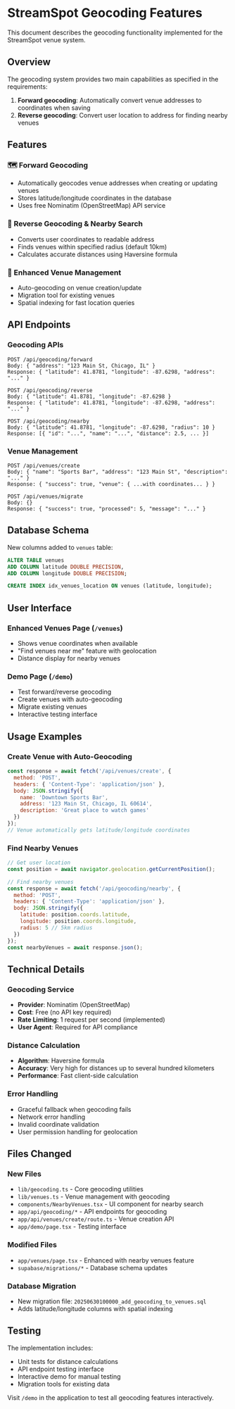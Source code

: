 # StreamSpot Geocoding Features

This document describes the geocoding functionality implemented for the StreamSpot venue system.

## Overview

The geocoding system provides two main capabilities as specified in the requirements:
1. **Forward geocoding**: Automatically convert venue addresses to coordinates when saving
2. **Reverse geocoding**: Convert user location to address for finding nearby venues

## Features

### 🗺️ Forward Geocoding
- Automatically geocodes venue addresses when creating or updating venues
- Stores latitude/longitude coordinates in the database
- Uses free Nominatim (OpenStreetMap) API service

### 📍 Reverse Geocoding & Nearby Search
- Converts user coordinates to readable address
- Finds venues within specified radius (default 10km)
- Calculates accurate distances using Haversine formula

### 🏢 Enhanced Venue Management
- Auto-geocoding on venue creation/update
- Migration tool for existing venues
- Spatial indexing for fast location queries

## API Endpoints

### Geocoding APIs
```
POST /api/geocoding/forward
Body: { "address": "123 Main St, Chicago, IL" }
Response: { "latitude": 41.8781, "longitude": -87.6298, "address": "..." }

POST /api/geocoding/reverse  
Body: { "latitude": 41.8781, "longitude": -87.6298 }
Response: { "latitude": 41.8781, "longitude": -87.6298, "address": "..." }

POST /api/geocoding/nearby
Body: { "latitude": 41.8781, "longitude": -87.6298, "radius": 10 }
Response: [{ "id": "...", "name": "...", "distance": 2.5, ... }]
```

### Venue Management
```
POST /api/venues/create
Body: { "name": "Sports Bar", "address": "123 Main St", "description": "..." }
Response: { "success": true, "venue": { ...with coordinates... } }

POST /api/venues/migrate
Body: {}
Response: { "success": true, "processed": 5, "message": "..." }
```

## Database Schema

New columns added to `venues` table:
```sql
ALTER TABLE venues 
ADD COLUMN latitude DOUBLE PRECISION,
ADD COLUMN longitude DOUBLE PRECISION;

CREATE INDEX idx_venues_location ON venues (latitude, longitude);
```

## User Interface

### Enhanced Venues Page (`/venues`)
- Shows venue coordinates when available
- "Find venues near me" feature with geolocation
- Distance display for nearby venues

### Demo Page (`/demo`)
- Test forward/reverse geocoding
- Create venues with auto-geocoding
- Migrate existing venues
- Interactive testing interface

## Usage Examples

### Create Venue with Auto-Geocoding
```javascript
const response = await fetch('/api/venues/create', {
  method: 'POST',
  headers: { 'Content-Type': 'application/json' },
  body: JSON.stringify({
    name: 'Downtown Sports Bar',
    address: '123 Main St, Chicago, IL 60614',
    description: 'Great place to watch games'
  })
});
// Venue automatically gets latitude/longitude coordinates
```

### Find Nearby Venues
```javascript
// Get user location
const position = await navigator.geolocation.getCurrentPosition();

// Find nearby venues
const response = await fetch('/api/geocoding/nearby', {
  method: 'POST',
  headers: { 'Content-Type': 'application/json' },
  body: JSON.stringify({
    latitude: position.coords.latitude,
    longitude: position.coords.longitude,
    radius: 5 // 5km radius
  })
});
const nearbyVenues = await response.json();
```

## Technical Details

### Geocoding Service
- **Provider**: Nominatim (OpenStreetMap)
- **Cost**: Free (no API key required)
- **Rate Limiting**: 1 request per second (implemented)
- **User Agent**: Required for API compliance

### Distance Calculation
- **Algorithm**: Haversine formula
- **Accuracy**: Very high for distances up to several hundred kilometers  
- **Performance**: Fast client-side calculation

### Error Handling
- Graceful fallback when geocoding fails
- Network error handling
- Invalid coordinate validation
- User permission handling for geolocation

## Files Changed

### New Files
- `lib/geocoding.ts` - Core geocoding utilities
- `lib/venues.ts` - Venue management with geocoding
- `components/NearbyVenues.tsx` - UI component for nearby search
- `app/api/geocoding/*` - API endpoints for geocoding
- `app/api/venues/create/route.ts` - Venue creation API
- `app/demo/page.tsx` - Testing interface

### Modified Files
- `app/venues/page.tsx` - Enhanced with nearby venues feature
- `supabase/migrations/*` - Database schema updates

### Database Migration
- New migration file: `20250630100000_add_geocoding_to_venues.sql`
- Adds latitude/longitude columns with spatial indexing

## Testing

The implementation includes:
- Unit tests for distance calculations
- API endpoint testing interface
- Interactive demo for manual testing
- Migration tools for existing data

Visit `/demo` in the application to test all geocoding features interactively.